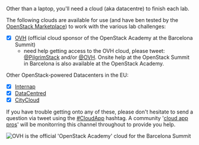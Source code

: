 Other than a laptop, you'll need a cloud (aka datacentre) to finish each lab.

The following clouds are available for use (and have ben tested by the [OpenStack Marketplace](https://www.openstack.org/marketplace/public-clouds/)) to work with the various lab challenges:

 - [x] [OVH](/ovh.md) (official cloud sponsor of the OpenStack Academy at the Barcelona Summit)
   - need help getting access to the OVH cloud, please tweet: [@PilgrimStack](https://twitter.com/pilgrimstack) and/or [@OVH](https://twitter.com/OVH).  Onsite help at the OpenStack Summit in Barcelona is also available at the OpenStack Academy.

Other OpenStack-powered Datacenters in the EU:
 - [x] [Internap](/internap.md)
 - [x] [DataCentred](/datacentred.md)
 - [x] [CityCloud](/citycloud.md)
 
 If you have trouble getting onto any of these, please don't hesitate to send a question via tweet using the [#CloudApp](https://twitter.com/hashtag/CloudApp) hashtag. A community '[cloud app pros](https://docs.google.com/presentation/d/1RBtAOjxmUh97fXrJlowvqVNmq2-8FxvBIHx2Dts1Jh8/pub?start=true&loop=true&delayms=1000)' will be monitorring this channel throughout to provide you help.

![OVH is the official 'OpenStack Academy' cloud for the Barcelona Summit](https://www.ovh.com/fr/news/logos/normal/logo-ovh-300DPI.png)
